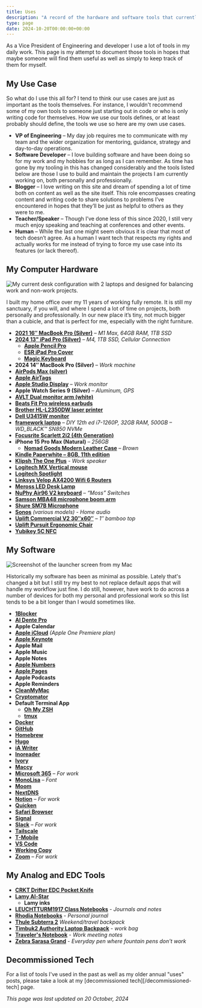 ```yaml
---
title: Uses
description: "A record of the hardware and software tools that currently makeup my toolbox."
type: page
date: 2024-10-20T00:00:00+00:00
---
```


As a Vice President of Engineering and developer I use a lot of tools in my daily work. This page is my attempt to document those tools in hopes that maybe someone will find them useful as well as simply to keep track of them for myself.

## My Use Case

So what do I use this all for? I tend to think our use cases are just as important as the tools themselves. For instance, I wouldn't recommend some of my own tools to someone just starting out in code or who is only writing code for themselves. How we use our tools defines, or at least probably should define, the tools we use so here are my own use cases.

*   **VP of Engineering** – My day job requires me to communicate with my team and the wider organization for mentoring, guidance, strategy and day-to-day operations.
*   **Software Developer** – I love building software and have been doing so for my work and my hobbies for as long as I can remember. As time has gone by my tooling in this has changed considerably and the tools listed below are those I use to build and maintain the projects I am currently working on, both personally and professionally.
*   **Blogger** – I love writing on this site and dream of spending a lot of time both on content as well as the site itself. This role encompasses creating content and writing code to share solutions to problems I’ve encountered in hopes that they’ll be just as helpful to others as they were to me.
*   **Teacher/Speaker** – Though I’ve done less of this since 2020, I still very much enjoy speaking and teaching at conferences and other events.
*   **Human** – While the last one might seem obvious it is clear that most of tech doesn’t agree. As a human I want tech that respects my rights and actually works for me instead of trying to force my use case into its features (or lack thereof).

## My Computer Hardware

![My current desk configuration with 2 laptops and designed for balancing work and non-work projects.](/images/2024/10/my-home-desk.jpeg)

I built my home office over my 11 years of working fully remote. It is still my sanctuary, if you will, and where I spend a lot of time on projects, both personally and professionally. In our new place it’s tiny, not much bigger than a cubicle, and that is perfect for me, especially with the right furniture.

*   **[2021 16″ MacBook Pro (Silver)](https://www.apple.com/shop/buy-mac/macbook-pro/16-inch-silver-10-core-cpu-32-core-gpu-1tb#)** – _M1 Max, 64GB RAM, 1TB SSD_
*   **[2024 13" iPad Pro (Silver)](https://www.apple.com/shop/buy-ipad/ipad-pro)** – _M4, 1TB SSD, Cellular Connection_
    *   **[Apple Pencil Pro](https://www.apple.com/shop/product/MX2D3AM/A/apple-pencil-pro?fnode=80f469fa78e6faa54dc0867ced709917e77d622308f66a5e3fe99003530c17b9f96d87d522c674bba356d7cb0ba2d8c321dcbd075fcffc062970ea8c4fa470611db985683a66a714b9b8d10500d30a09d959b6ecba8a9c96fbe60d6ea55dff8c)**
    *   **[ESR iPad Pro Cover](https://www.amazon.com/dp/B0CRHKJYVX?ref=ppx_yo2ov_dt_b_fed_asin_title)**
    *   **[Magic Keyboard](https://www.apple.com/shop/product/MWR53LL/A/magic-keyboard-for-ipad-pro-13%E2%80%91inch-m4-us-english-black?fnode=80f469fa78e6faa54dc0867ced709917e77d622308f66a5e3fe99003530c17b9f96d87d522c674bba356d7cb0ba2d8c321dcbd075fcffc062970ea8c4fa470611db985683a66a714b9b8d10500d30a09d959b6ecba8a9c96fbe60d6ea55dff8c)**
*   **2024 14″ MacBook Pro (Silver)** – _Work machine_
*   **[AirPods Max (silver)](https://www.apple.com/airpods-max/)**
*   **[Apple AirTags](https://www.apple.com/airtag/)**
*   **[Apple Studio Display](https://www.apple.com/studio-display/)** – _Work monitor_
*   **Apple Watch Series 9 (Silver)** – _Aluminum, GPS_
*   **[AVLT Dual monitor arm (white)](https://smile.amazon.com/gp/product/B0819PSPVS/ref=ppx_yo_dt_b_asin_title_o01_s00?ie=UTF8&psc=1)**
*   **[Beats Fit Pro wireless earbuds](https://www.beatsbydre.com/earbuds/beats-fit-pro)**
*   **[Brother HL-L2350DW laser printer](https://www.brother-usa.com/products/hll2350dw)**
*   **[Dell U3415W monitor](https://www.dell.com/en-us/work/shop/cty/pdp/spd/dell-u3415w-monitor)**
*   **[framework laptop](https://frame.work/)** – _DIY 12th ed i7-1260P, 32GB RAM, 500GB – WD\_BLACK™ SN850 NVMe_
*   **[Focusrite Scarlett 2i2 (4th Generation)](https://focusrite.com/en/usb-audio-interface/scarlett/scarlett-2i2)**
*   **iPhone 15 Pro Max (Natural)** – _256GB_
    *   **[Nomad Goods Modern Leather Case](https://nomadgoods.com/products/modern-leather-case-horween-rustic-brown-iphone-15-pro)** _– Brown_
*   **[Kindle Paperwhite – 8GB, 11th edition](https://smile.amazon.com/All-new-Kindle-Paperwhite-adjustable-Ad-Supported/dp/B08KTZ8249/ref=sr_1_1?crid=R65HVLPMI53M&keywords=kindle+paperwhite&qid=1652717986&sprefix=kindle+pap%2Caps%2C161&sr=8-1)**
*   **[Klipsh The One Plus](https://www.klipsch.com/products/the-one-plus)** - _Work speaker_
*   **[Logitech MX Vertical mouse](https://www.logitech.com/en-us/products/mice/mx-vertical-ergonomic-mouse.910-005447.html)**
*   **[Logitech Spotlight](https://www.logitech.com/en-us/products/presenters/spotlight-presentation-remote.910-004654.html)**
*   **[Linksys Velop AX4200 Wifi 6 Routers](https://www.linksys.com/us/whole-home-mesh-wifi/velop-ax4200-tri-band-mesh-wifi-6-system-mx4200/p/p-mx4200/)**
*   **[Meross LED Desk Lamp](https://smile.amazon.com/gp/product/B091TR7J9C/ref=ppx_yo_dt_b_asin_title_o05_s00?ie=UTF8&psc=1)**
*   **[NuPhy Air96 V2 keyboard](https://nuphy.com/collections/keyboards/products/air96-v2)** – _“Moss” Switches_
*   **[Samson MBA48 microphone boom arm](http://www.samsontech.com/samson/products/accessories/microphone-stands/mba48/)**
*   **[Shure SM7B Microphone](https://www.shure.com/en-US/products/microphones/sm7b)**
*   **[Sonos](https://www.sonos.com/en-us/home)** _(various models) - Home audio_
*   **[Uplift Commercial V2 30″x60″](https://www.upliftdesk.com/uplift-v2-standing-desk-v2-or-v2-commercial/)** – _1″ bamboo top_
*   **[Uplift Pursuit Ergonomic Chair](https://www.upliftdesk.com/pursuit-ergonomic-chair-by-uplift-desk/)**
*   **[Yubikey 5C NFC](https://www.yubico.com/products/)**

## My Software

![Screenshot of the launcher screen from my Mac](/images/2024/10/whats-on-my-mac.png)

Historically my software has been as minimal as possible. Lately that's changed a bit but I still try my best to not replace default apps that will handle my workflow just fine. I do still, however, have work to do across a number of devices for both my personal and professional work so this list tends to be a bit longer than I would sometimes like.

*   **[1Blocker](https://1blocker.com)**
*   **[Al Dente Pro](https://chriswiegman.com/wp-admin/)**
*   **Apple Calendar**
*   **[Apple iCloud](https://www.apple.com/icloud/)** _(Apple One Premiere plan)_
*   **[Apple Keynote](https://www.apple.com/keynote/)**
*   **Apple Mail**
*   **Apple Music**
*   **Apple Notes**
*   **[Apple Numbers](https://www.apple.com/numbers/)**
*   **[Apple Pages](https://www.apple.com/pages/)**
*   **Apple Podcasts**
*   **Apple Reminders**
*   **[CleanMyMac](https://cleanmymac.com)**
*   **[Cryptomator](https://cryptomator.org)**
*   **Default Terminal App**
    *   **[Oh My ZSH](https://ohmyz.sh)**
    *   **[tmux](https://github.com/tmux/tmux)**
*   **[Docker](https://www.docker.com)**
*   **[GitHub](https://github.com)**
*   **[Homebrew](https://brew.sh)**
*   **[Hugo](https://gohugo.io)**
*   **[iA Writer](https://ia.net/writer)**
*   **[Inoreader](https://www.inoreader.com)**
*   **[Ivory](https://apps.apple.com/us/app/toot/id1229021451)**
*   **[Maccy](https://maccy.app/)**
*   **[Microsoft 365](https://www.office.com)** – _For work_
*   **[MonoLisa](https://www.monolisa.dev)** _– Font_
*   **[Moom](https://manytricks.com/moom/)**
*   **[NextDNS](https://nextdns.io)**
*   **[Notion](https://notion.so)** – _For work_
*   **[Quicken](https://duckduckgo.com/?q=quicken&t=osx&ia=web)**
*   **[Safari Browser](https://www.apple.com/safari/)**
*   **[Signal](https://signal.org)**
*   **[Slack](https://slack.com)** – _For work_
*   **[Tailscale](https://tailscale.com)**
*   **[T-Mobile](https://www.t-mobile.com)**
*   **[VS Code](https://code.visualstudio.com)**
*   **[Working Copy](https://workingcopyapp.com)**
*   **[Zoom](https://zoom.us)** – _For work_

## My Analog and EDC Tools

*   **[CRKT Drifter EDC Pocket Knife](https://www.crkt.com/knife/drifter-folding-knife-with-frame-lock)**
*   **[Lamy Al-Star](https://www.lamy.com/en/lamy-al-star/)**
    *   **Lamy inks**
*   **[LEUCHTTURM1917 Class Notebooks](https://www.leuchtturm1917.us/classic-notebooks-1.html)** - _Journals and notes_
*   **[Rhodia Notebooks](https://rhodiapads.com/collections_premium_rhodiarama.php)** - _Personal journal_
*   **[Thule Subterra 2](https://www.thule.com/en-us/backpacks/backpacking-travel-backpacks/thule-subterra-travel-backpack-26l-_-3205056)** _Weekend/travel backpack_
*   **[Timbuk2 Authority Laptop Backpack](https://www.timbuk2.com/collections/all-backpacks/products/1825-authority-laptop-backpack-deluxe?variant=39705794445354)** - _work bag_
*   **[Traveler's Notebook](https://shop.travelerscompanyusa.com/products/travelers-notebook-brown)** - _Work meeting notes_
*   **[Zebra Sarasa Grand](https://www.zebrapen.com/pages/sarasa-grand-gel-retractable-pen)** - _Everyday pen where fountain pens don't work_

## Decommissioned Tech

For a list of tools I've used in the past as well as my older annual "uses"  posts, please take a look at my [decommissioned tech][/decommissioned-tech] page.

_This page was last updated on 20 October, 2024_